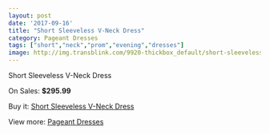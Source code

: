 ```yaml
---
layout: post
date: '2017-09-16'
title: "Short Sleeveless V-Neck Dress"
category: Pageant Dresses
tags: ["short","neck","prom","evening","dresses"]
image: http://img.transblink.com/9920-thickbox_default/short-sleeveless-v-neck-dress.jpg
---
```

Short Sleeveless V-Neck Dress

On Sales: **$295.99**
<a href="https://www.transblink.com/en/pageant-dresses/3219-short-sleeveless-v-neck-dress.html"><amp-img layout="responsive" width="600" height="600" src="//img.transblink.com/9920-thickbox_default/short-sleeveless-v-neck-dress.jpg" alt="Short Sleeveless V-Neck Dress 0" /></a>
<a href="https://www.transblink.com/en/pageant-dresses/3219-short-sleeveless-v-neck-dress.html"><amp-img layout="responsive" width="600" height="600" src="//img.transblink.com/9923-thickbox_default/short-sleeveless-v-neck-dress.jpg" alt="Short Sleeveless V-Neck Dress 1" /></a>
<a href="https://www.transblink.com/en/pageant-dresses/3219-short-sleeveless-v-neck-dress.html"><amp-img layout="responsive" width="600" height="600" src="//img.transblink.com/9922-thickbox_default/short-sleeveless-v-neck-dress.jpg" alt="Short Sleeveless V-Neck Dress 2" /></a>
<a href="https://www.transblink.com/en/pageant-dresses/3219-short-sleeveless-v-neck-dress.html"><amp-img layout="responsive" width="600" height="600" src="//img.transblink.com/9921-thickbox_default/short-sleeveless-v-neck-dress.jpg" alt="Short Sleeveless V-Neck Dress 3" /></a>

Buy it: [Short Sleeveless V-Neck Dress](https://www.transblink.com/en/pageant-dresses/3219-short-sleeveless-v-neck-dress.html "Short Sleeveless V-Neck Dress")

View more: [Pageant Dresses](https://www.transblink.com/en/9-pageant-dresses "Pageant Dresses")